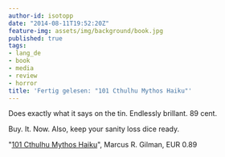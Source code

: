 ```yaml
---
author-id: isotopp
date: "2014-08-11T19:52:20Z"
feature-img: assets/img/background/book.jpg
published: true
tags:
- lang_de
- book
- media
- review
- horror
title: 'Fertig gelesen: "101 Cthulhu Mythos Haiku"'
---
```

Does exactly what it says on the tin. Endlessly brillant. 89 cent.

Buy. It. Now. Also, keep your sanity loss dice ready.

"[101 Cthulhu Mythos Haiku](http://www.amazon.de/Cthulhu-Mythos-Haiku-English-Edition-ebook/dp/B00KJMWHAK)", Marcus R. Gilman, EUR 0.89
